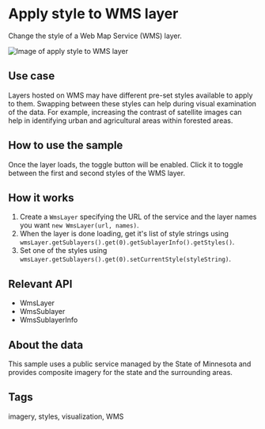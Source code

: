 # Apply style to WMS layer

Change the style of a Web Map Service (WMS) layer.

![Image of apply style to WMS layer](ApplyStyleToWmsLayer.jpg)

## Use case

Layers hosted on WMS may have different pre-set styles available to apply to them. Swapping between these styles can help during visual examination of the data. For example, increasing the contrast of satellite images can help in identifying urban and agricultural areas within forested areas.

## How to use the sample

Once the layer loads, the toggle button will be enabled. Click it to toggle between the first and second styles of the WMS layer.

## How it works

1. Create a `WmsLayer` specifying the URL of the service and the layer names you want `new WmsLayer(url, names)`.
2. When the layer is done loading, get it's list of style strings using `wmsLayer.getSublayers().get(0).getSublayerInfo().getStyles()`.
3. Set one of the styles using `wmsLayer.getSublayers().get(0).setCurrentStyle(styleString)`.

## Relevant API

* WmsLayer
* WmsSublayer
* WmsSublayerInfo

## About the data

This sample uses a public service managed by the State of Minnesota and provides composite imagery for the state and the surrounding areas.

## Tags

imagery, styles, visualization, WMS
